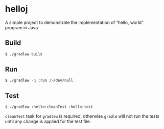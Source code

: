 # helloj
A simple project to demonstrate the implementation of “hello, world” program in Java

## Build
```bash
$ ./gradlew build
```

## Run
```bash
$ ./gradlew -q :run 2>/dev/null
```

## Test
```bash
$ ./gradlew :hello:cleanTest :hello:test
```

`cleanTest` task for `gradlew` is required, otherwise `gradle` will not run the
tests until any change is applied for the test file.
